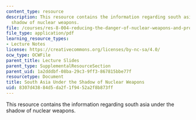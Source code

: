 ```yaml
---
content_type: resource
description: This resource contains the information regarding south asia under the
  shadow of nuclear weapons.
file: /courses/res-8-004-reducing-the-danger-of-nuclear-weapons-and-proliferation-january-iap-2015/8307d43884d5da2f1f9452a2f8b873ff_MITRES_8-004IAP15_Narang.pdf
file_type: application/pdf
learning_resource_types:
- Lecture Notes
license: https://creativecommons.org/licenses/by-nc-sa/4.0/
ocw_type: OCWFile
parent_title: Lecture Slides
parent_type: SupplementalResourceSection
parent_uid: 1a2dddbf-08ba-29c3-9ff3-867815bbe77f
resourcetype: Document
title: South Asia Under the Shadow of Nuclear Weapons
uid: 8307d438-84d5-da2f-1f94-52a2f8b873ff
---
```

This resource contains the information regarding south asia under the shadow of nuclear weapons.
